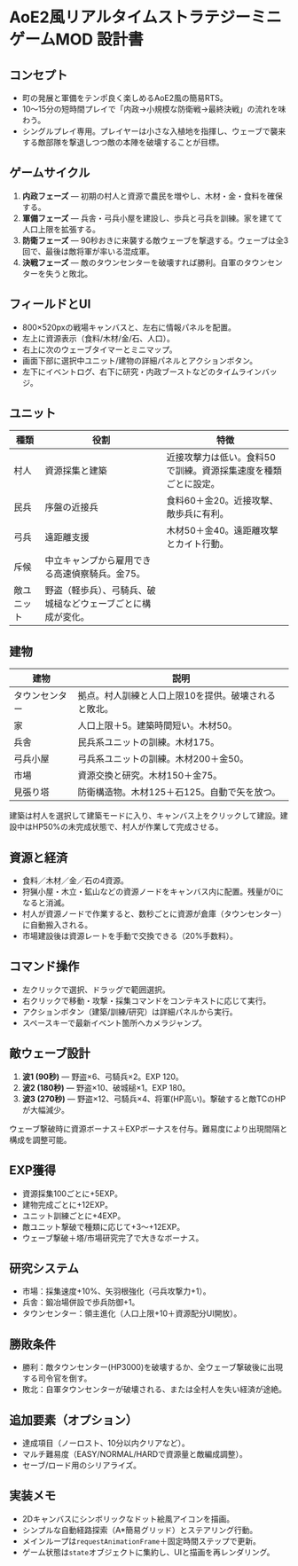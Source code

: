 # AoE2風リアルタイムストラテジーミニゲームMOD 設計書

## コンセプト
* 町の発展と軍備をテンポ良く楽しめるAoE2風の簡易RTS。
* 10〜15分の短時間プレイで「内政→小規模な防衛戦→最終決戦」の流れを味わう。
* シングルプレイ専用。プレイヤーは小さな入植地を指揮し、ウェーブで襲来する敵部隊を撃退しつつ敵の本陣を破壊することが目標。

## ゲームサイクル
1. **内政フェーズ** — 初期の村人と資源で農民を増やし、木材・金・食料を確保する。
2. **軍備フェーズ** — 兵舎・弓兵小屋を建設し、歩兵と弓兵を訓練。家を建てて人口上限を拡張する。
3. **防衛フェーズ** — 90秒おきに来襲する敵ウェーブを撃退する。ウェーブは全3回で、最後は敵将軍が率いる混成軍。
4. **決戦フェーズ** — 敵のタウンセンターを破壊すれば勝利。自軍のタウンセンターを失うと敗北。

## フィールドとUI
* 800×520pxの戦場キャンバスと、左右に情報パネルを配置。
* 左上に資源表示（食料/木材/金/石、人口）。
* 右上に次のウェーブタイマーとミニマップ。
* 画面下部に選択中ユニット/建物の詳細パネルとアクションボタン。
* 左下にイベントログ、右下に研究・内政ブーストなどのタイムラインバッジ。

## ユニット
| 種類 | 役割 | 特徴 |
| --- | --- | --- |
| 村人 | 資源採集と建築 | 近接攻撃力は低い。食料50で訓練。資源採集速度を種類ごとに設定。 |
| 民兵 | 序盤の近接兵 | 食料60＋金20。近接攻撃、敵歩兵に有利。 |
| 弓兵 | 遠距離支援 | 木材50＋金40。遠距離攻撃とカイト行動。 |
| 斥候 | 中立キャンプから雇用できる高速偵察騎兵。金75。 |
| 敵ユニット | 野盗（軽歩兵）、弓騎兵、破城槌などウェーブごとに構成が変化。 |

## 建物
| 建物 | 説明 |
| --- | --- |
| タウンセンター | 拠点。村人訓練と人口上限10を提供。破壊されると敗北。 |
| 家 | 人口上限＋5。建築時間短い。木材50。 |
| 兵舎 | 民兵系ユニットの訓練。木材175。 |
| 弓兵小屋 | 弓兵系ユニットの訓練。木材200＋金50。 |
| 市場 | 資源交換と研究。木材150＋金75。 |
| 見張り塔 | 防衛構造物。木材125＋石125。自動で矢を放つ。 |

建築は村人を選択して建築モードに入り、キャンバス上をクリックして建設。建設中はHP50%の未完成状態で、村人が作業して完成させる。

## 資源と経済
* 食料／木材／金／石の4資源。
* 狩猟小屋・木立・鉱山などの資源ノードをキャンバス内に配置。残量が0になると消滅。
* 村人が資源ノードで作業すると、数秒ごとに資源が倉庫（タウンセンター）に自動搬入される。
* 市場建設後は資源レートを手動で交換できる（20%手数料）。

## コマンド操作
* 左クリックで選択、ドラッグで範囲選択。
* 右クリックで移動・攻撃・採集コマンドをコンテキストに応じて実行。
* アクションボタン（建築/訓練/研究）は詳細パネルから実行。
* スペースキーで最新イベント箇所へカメラジャンプ。

## 敵ウェーブ設計
1. **波1 (90秒)** — 野盗×6、弓騎兵×2。EXP 120。
2. **波2 (180秒)** — 野盗×10、破城槌×1。EXP 180。
3. **波3 (270秒)** — 野盗×12、弓騎兵×4、将軍(HP高い)。撃破すると敵TCのHPが大幅減少。

ウェーブ撃破時に資源ボーナス＋EXPボーナスを付与。難易度により出現間隔と構成を調整可能。

## EXP獲得
* 資源採集100ごとに+5EXP。
* 建物完成ごとに+12EXP。
* ユニット訓練ごとに+4EXP。
* 敵ユニット撃破で種類に応じて+3〜+12EXP。
* ウェーブ撃破＋塔/市場研究完了で大きなボーナス。

## 研究システム
* 市場：採集速度+10%、矢羽根強化（弓兵攻撃力+1）。
* 兵舎：鍛冶場併設で歩兵防御+1。
* タウンセンター：領主進化（人口上限+10＋資源配分UI開放）。

## 勝敗条件
* 勝利：敵タウンセンター(HP3000)を破壊するか、全ウェーブ撃破後に出現する司令官を倒す。
* 敗北：自軍タウンセンターが破壊される、または全村人を失い経済が途絶。

## 追加要素（オプション）
* 達成項目（ノーロスト、10分以内クリアなど）。
* マルチ難易度（EASY/NORMAL/HARDで資源量と敵編成調整）。
* セーブ/ロード用のシリアライズ。

## 実装メモ
* 2Dキャンバスにシンボリックなドット絵風アイコンを描画。
* シンプルな自動経路探索（A*簡易グリッド）とステアリング行動。
* メインループは`requestAnimationFrame`＋固定時間ステップで更新。
* ゲーム状態は`state`オブジェクトに集約し、UIと描画を再レンダリング。

